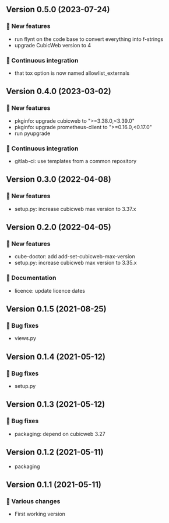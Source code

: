 ## Version 0.5.0 (2023-07-24)
### 🎉 New features

- run flynt on the code base to convert everything into f-strings
- upgrade CubicWeb version to 4

### 🤖 Continuous integration

- that tox option is now named allowlist_externals

## Version 0.4.0 (2023-03-02)
### 🎉 New features

- pkginfo: upgrade cubicweb to ">=3.38.0,<3.39.0"
- pkginfo: upgrade prometheus-client to ">=0.16.0,<0.17.0"
- run pyupgrade

### 🤖 Continuous integration

- gitlab-ci: use templates from a common repository

## Version 0.3.0 (2022-04-08)
### 🎉 New features

- setup.py: increase cubicweb max version to 3.37.x

## Version 0.2.0 (2022-04-05)
### 🎉 New features

- cube-doctor: add add-set-cubicweb-max-version
- setup.py: increase cubicweb max version to 3.35.x

### 📝 Documentation

- licence: update licence dates

## Version 0.1.5 (2021-08-25)
### 👷 Bug fixes

- views.py

## Version 0.1.4 (2021-05-12)
### 👷 Bug fixes

- setup.py

## Version 0.1.3 (2021-05-12)
### 👷 Bug fixes

- packaging: depend on cubicweb 3.27

## Version 0.1.2 (2021-05-11)

- packaging

## Version 0.1.1 (2021-05-11)
### 🤷 Various changes

- First working version
